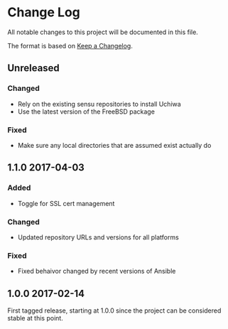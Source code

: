 # Change Log
All notable changes to this project will be documented in this file.

The format is based on [Keep a Changelog](http://keepachangelog.com/).

## Unreleased
### Changed
- Rely on the existing sensu repositories to install Uchiwa
- Use the latest version of the FreeBSD package

### Fixed
- Make sure any local directories that are assumed exist actually do

## 1.1.0 2017-04-03
### Added
- Toggle for SSL cert management

### Changed
- Updated repository URLs and versions for all platforms

### Fixed
- Fixed behaivor changed by recent versions of Ansible

## 1.0.0 2017-02-14

First tagged release, starting at 1.0.0 since the project can be considered stable at this point.

